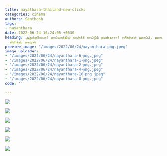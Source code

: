 ```yaml
---
title: nayathara-thailand-new-clicks
categories: cinema
authors: Santhosh
tags:
- nayanthara
date: 2022-06-24 16:24:05 +0530
heading: அதுக்குலையா! தாய்லாந்தில் கவர்ச்சி காட்டும் நயன்தாரா! ரசிகர்கள் ஹாப்பி. ஹாட்
  கிளிக்ஸ் வைரல்.
preview_image: "/images/2022/06/24/nayanthara-png.jpeg"
image_uploader:
- "/images/2022/06/24/nayanthara-6-png.jpeg"
- "/images/2022/06/24/nayanthara-1-png.jpeg"
- "/images/2022/06/24/nayanthara-2-png.jpeg"
- "/images/2022/06/24/nayanthara-4-png.jpeg"
- "/images/2022/06/24/nayanthara-10-png.jpeg"
- "/images/2022/06/24/nayanthara-8-png.jpeg"
code: ''

---
```

![](/images/2022/06/24/nayanthara-6-png.jpeg)

![](/images/2022/06/24/nayanthara-1-png.jpeg)

![](/images/2022/06/24/nayanthara-4-png.jpeg)

![](/images/2022/06/24/nayanthara-2-png.jpeg)

![](/images/2022/06/24/nayanthara-10-png.jpeg)

![](/images/2022/06/24/nayanthara-8-png.jpeg)
